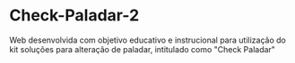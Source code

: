 # Check-Paladar-2
Web desenvolvida com objetivo educativo e instrucional para utilização do kit soluções para alteração de paladar, intitulado como "Check Paladar"
